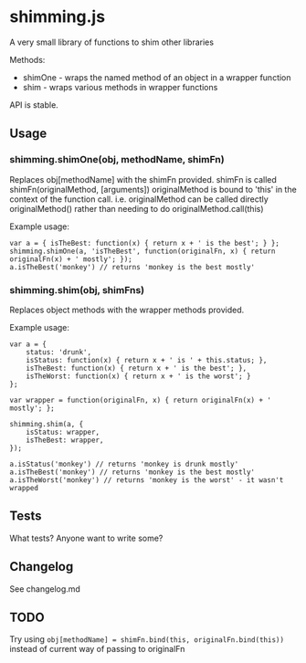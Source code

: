 # shimming.js

A very small library of functions to shim other libraries

Methods:

* shimOne - wraps the named method of an object in a wrapper function
* shim - wraps various methods in wrapper functions

API is stable.

## Usage

### shimming.shimOne(obj, methodName, shimFn)

Replaces obj[methodName] with the shimFn provided.
shimFn is called shimFn(originalMethod, [arguments])
originalMethod is bound to 'this' in the context of the function call. i.e. originalMethod can be called directly originalMethod() rather than needing to do originalMethod.call(this)

Example usage:

	var a = { isTheBest: function(x) { return x + ' is the best'; } };
    shimming.shimOne(a, 'isTheBest', function(originalFn, x) { return originalFn(x) + ' mostly'; });
	a.isTheBest('monkey') // returns 'monkey is the best mostly'

### shimming.shim(obj, shimFns)

Replaces object methods with the wrapper methods provided.

Example usage:

	var a = {
		status: 'drunk',
		isStatus: function(x) { return x + ' is ' + this.status; },
		isTheBest: function(x) { return x + ' is the best'; },
		isTheWorst: function(x) { return x + ' is the worst'; }
	};
	
	var wrapper = function(originalFn, x) { return originalFn(x) + ' mostly'; };
	
    shimming.shim(a, {
		isStatus: wrapper,
		isTheBest: wrapper,
	});
	
	a.isStatus('monkey') // returns 'monkey is drunk mostly'
	a.isTheBest('monkey') // returns 'monkey is the best mostly'
	a.isTheWorst('monkey') // returns 'monkey is the worst' - it wasn't wrapped

## Tests

What tests? Anyone want to write some?

## Changelog

See changelog.md

## TODO

Try using `obj[methodName] = shimFn.bind(this, originalFn.bind(this))` instead of current way of passing to originalFn
